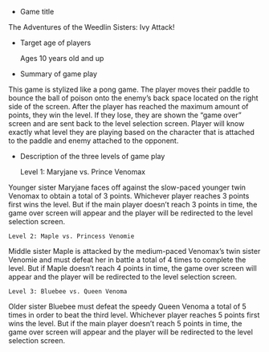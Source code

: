 * Game title

The Adventures of the Weedlin Sisters: Ivy Attack!

* Target age of players

	Ages 10 years old and up

* Summary of game play
	
This game is stylized like a pong game. The player moves their paddle to bounce the ball of poison onto the enemy’s back space located on the right side of the screen. After the player has reached the maximum amount of points, they win the level. If they lose, they are shown the “game over” screen and are sent back to the level selection screen. Player will know exactly what level they are playing based on the character that is attached to the paddle and enemy attached to the opponent. 

* Description of the three levels of game play

	Level 1: Maryjane vs. Prince Venomax
		
Younger sister Maryjane faces off against the slow-paced younger twin Venomax to obtain a total of 3 points. Whichever player 
reaches 3 points first wins the level. But if the main player doesn’t reach 3 points in time, the game over screen will appear 
and the player will be redirected to the level selection screen. 

	Level 2: Maple vs. Princess Venomie
	
Middle sister Maple is attacked by the medium-paced Venomax’s twin sister Venomie and must defeat her in battle a total of 4
times to complete the level. But if Maple doesn’t reach 4 points in time, the game over screen will appear and
the player will be redirected to the level selection screen.

	Level 3: Bluebee vs. Queen Venoma
	
Older sister Bluebee must defeat the speedy Queen Venoma a total of 5 times in order to beat the third level. 
Whichever player reaches 5 points first wins the level. But if the main player doesn’t reach 5 points in time, 
the game over screen will appear and the player will be redirected to the level selection screen.


